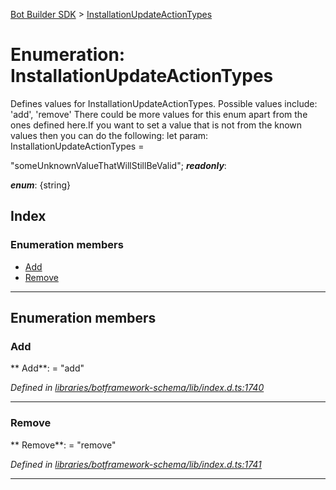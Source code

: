 [Bot Builder SDK](../README.md) > [InstallationUpdateActionTypes](../enums/botbuilder.installationupdateactiontypes.md)



# Enumeration: InstallationUpdateActionTypes


Defines values for InstallationUpdateActionTypes. Possible values include: 'add', 'remove' There could be more values for this enum apart from the ones defined here.If you want to set a value that is not from the known values then you can do the following: let param: InstallationUpdateActionTypes =

<installationupdateactiontypes>"someUnknownValueThatWillStillBeValid";</installationupdateactiontypes>
*__readonly__*: 

*__enum__*: {string}


## Index

### Enumeration members

* [Add](botbuilder.installationupdateactiontypes.md#add)
* [Remove](botbuilder.installationupdateactiontypes.md#remove)



---
## Enumeration members
<a id="add"></a>

###  Add

** Add**:    = "add"

*Defined in [libraries/botframework-schema/lib/index.d.ts:1740](https://github.com/Microsoft/botbuilder-js/blob/99f6a4a/libraries/botframework-schema/lib/index.d.ts#L1740)*





___

<a id="remove"></a>

###  Remove

** Remove**:    = "remove"

*Defined in [libraries/botframework-schema/lib/index.d.ts:1741](https://github.com/Microsoft/botbuilder-js/blob/99f6a4a/libraries/botframework-schema/lib/index.d.ts#L1741)*





___


